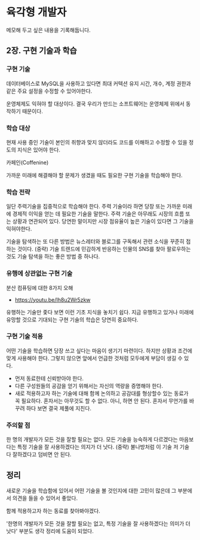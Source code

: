 # 육각형 개발자
메모해 두고 싶은 내용을 기록해둡니다. 

## 2장. 구현 기술과 학습
### 구현 기술
데이터베이스로 MySQL을 사용하고 있다면 최대 커텍션 유지 시간, 개수, 계정 권한과 같은 주요 설정을 수정할 수 있어야한다. 

운영체제도 익혀야 할 대상이다. 결국 우리가 만드는 소프트웨어는 운영체제 위에서 동작하기 때문이다. 

### 학습 대상
현재 사용 중인 기술이 본인의 취향과 맞지 않더라도 코드를 이해하고 수정할 수 있을 정도의 지식은 있어야 한다. 

카페인(Coffenine)

가까운 미래에 해결해야 할 문제가 생겼을 때도 필요한 구현 기술을 학습해야 한다. 

### 학습 전략
일단 주력기술을 집중적으로 학습해야 한다. 주력 기술이라 하면 당장 또는 가까운 미래에 경제적 이익을 얻는 데 필요한 기술을 말한다. 주력 기술은 아무래도 시장의 흐름 또는 상황과 연관되어 있다. 당연한 말이지만 시장 점유율이 높은 기술이 있다면 그 기술을 익혀야한다. 

기술을 탐색하는 또 다른 방법은 뉴스레터와 블로그를 구독해서 관련 소식을 꾸준히 접하는 것이다. (중략) 기술 트렌드에 민감하게 반응하는 인물의 SNS를 찾아 팔로우하는 것도 기술 탐색을 하는 좋은 방법 중 하나다. 

### 유행에 상관없는 구현 기술
분산 컴퓨팅에 대한 8가지 오해
- https://youtu.be/Ih8u2Wr5zkw 

유행하는 기술만 좇다 보면 이런 기초 지식을 놓치기 쉽다. 지금 유행하고 있거나 미래에 유망할 것으로 기대되는 구현 기술의 학습은 당연히 중요하다.

### 구현 기술 적용
어떤 기술을 학습하면 당장 쓰고 싶다는 마음이 생기기 마련이다. 하지만 상황과 조건에 맞게 사용해야 한다. 그렇지 않으면 앞에서 언급한 것처럼 모두에게 부담이 생길 수 있다. 
- 먼저 동료한테 신뢰받아야 한다.
- 다른 구성원들의 공감을 얻기 위해서는 자신의 역량을 증명해야 한다. 
- 새로 적용하고자 하는 기술에 대해 함께 논의하고 공감대를 형상할수 있는 동료가 꼭 필요하다. 혼자서는 아무것도 할 수 없다. 아니, 하면 안 된다. 혼자서 무언가를 바꾸려 하다 보면 결국 제풀에 지친다. 

### 주의할 점
한 명의 개발자가 모든 것을 잘할 필요는 없다. 모든 기술을 능숙하게 다르겠다는 마음보다는 특정 기술을 잘 사용하겠다는 의지가 더 낫다. (중략) 불나방처럼 이 기술 저 기술 다 잘하겠다고 덤비면 안 된다. 

## 정리
새로운 기술을 학습함에 있어서 어떤 기술을 볼 것인지에 대한 고민이 많은데 그 부분에서 의견을 들을 수 있어서 좋았다.

함께 적용하고자 하는 동료를 찾아봐야겠다. 

'한명의 개발자가 모든 것을 잘할 필요는 없고, 특정 기술을 잘 사용하겠다는 의미가 더 낫다' 부분도 생각 정리에 도움이 되었다. 